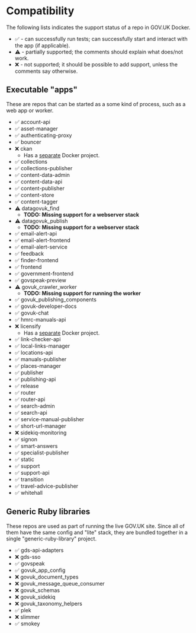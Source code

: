 # Compatibility

The following lists indicates the support status of a repo in GOV.UK Docker.

- ✅ - can successfully run tests; can successfully start and interact with the app (if applicable).
- ⚠  - partially supported; the comments should explain what does/not work.
- ❌ - not supported; it should be possible to add support, unless the comments say otherwise.

## Executable "apps"

These are repos that can be started as a some kind of process, such as a web app or worker.

   - ✅ account-api
   - ✅ asset-manager
   - ✅ authenticating-proxy
   - ✅ bouncer
   - ❌ ckan
      * Has a [separate](https://github.com/alphagov/docker-ckan) Docker project.
   - ✅  collections
   - ✅ collections-publisher
   - ✅ content-data-admin
   - ✅ content-data-api
   - ✅ content-publisher
   - ✅ content-store
   - ✅ content-tagger
   - ⚠ datagovuk_find
      * **TODO: Missing support for a webserver stack**
   - ⚠ datagovuk_publish
      * **TODO: Missing support for a webserver stack**
   - ✅ email-alert-api
   - ✅ email-alert-frontend
   - ✅ email-alert-service
   - ✅ feedback
   - ✅ finder-frontend
   - ✅ frontend
   - ✅ government-frontend
   - ✅ govspeak-preview
   - ⚠ govuk_crawler_worker
      * **TODO: Missing support for running the worker**
   - ✅ govuk_publishing_components
   - ✅ govuk-developer-docs
   - ✅ govuk-chat
   - ✅ hmrc-manuals-api
   - ❌ licensify
      * Has a [separate](https://github.com/alphagov/licensify/blob/master/DOCKER.md) Docker project.
   - ✅ link-checker-api
   - ✅ local-links-manager
   - ✅ locations-api
   - ✅ manuals-publisher
   - ✅ places-manager
   - ✅ publisher
   - ✅ publishing-api
   - ✅ release
   - ✅ router
   - ✅ router-api
   - ✅ search-admin
   - ✅ search-api
   - ✅ service-manual-publisher
   - ✅ short-url-manager
   - ❌ sidekiq-monitoring
   - ✅ signon
   - ✅ smart-answers
   - ✅ specialist-publisher
   - ✅ static
   - ✅ support
   - ✅ support-api
   - ✅ transition
   - ✅ travel-advice-publisher
   - ✅ whitehall

## Generic Ruby libraries

These repos are used as part of running the live GOV.UK site. Since all of them have the same config and "lite" stack, they are bundled together in a single "generic-ruby-library" project.

   - ✅ gds-api-adapters
   - ❌ gds-sso
   - ✅ govspeak
   - ✅ govuk_app_config
   - ❌ govuk_document_types
   - ❌ govuk_message_queue_consumer
   - ❌ govuk_schemas
   - ❌ govuk_sidekiq
   - ❌ govuk_taxonomy_helpers
   - ✅ plek
   - ❌ slimmer
   - ✅ smokey
